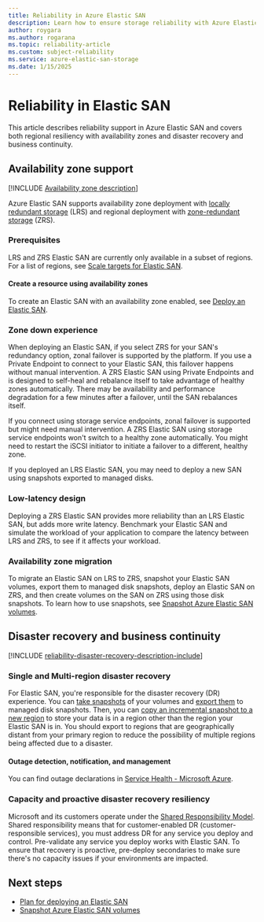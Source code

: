 ```yaml
---
title: Reliability in Azure Elastic SAN
description: Learn how to ensure storage reliability with Azure Elastic SAN by using zone-redundant storage, availability zones, and snapshot-based disaster recovery.
author: roygara
ms.author: rogarana
ms.topic: reliability-article
ms.custom: subject-reliability
ms.service: azure-elastic-san-storage
ms.date: 1/15/2025
---
```


# Reliability in Elastic SAN

This article describes reliability support in Azure Elastic SAN and covers both regional resiliency with availability zones and disaster recovery and business continuity.

## Availability zone support

[!INCLUDE [Availability zone description](includes/reliability-availability-zone-description-include.md)]

Azure Elastic SAN supports availability zone deployment with [locally redundant storage](../storage/elastic-san/elastic-san-planning.md#locally-redundant-storage) (LRS) and regional deployment with [zone-redundant storage](../storage/elastic-san/elastic-san-planning.md#zone-redundant-storage) (ZRS).

### Prerequisites

LRS and ZRS Elastic SAN are currently only available in a subset of regions. For a list of regions, see [Scale targets for Elastic SAN](../storage/elastic-san/elastic-san-scale-targets.md).


#### Create a resource using availability zones

To create an Elastic SAN with an availability zone enabled, see [Deploy an Elastic SAN](../storage/elastic-san/elastic-san-create.md).


### Zone down experience

When deploying an Elastic SAN, if you select ZRS for your SAN's redundancy option, zonal failover is supported by the platform. If you use a Private Endpoint to connect to your Elastic SAN, this failover happens without manual intervention. A ZRS Elastic SAN using Private Endpoints and is designed to self-heal and rebalance itself to take advantage of healthy zones automatically. There may be availability and performance degradation for a few minutes after a failover, until the SAN rebalances itself.

If you connect using storage service endpoints, zonal failover is supported but might need manual intervention. A ZRS Elastic SAN using storage service endpoints won't switch to a healthy zone automatically. You might need to restart the iSCSI initiator to initiate a failover to a different, healthy zone.

If you deployed an LRS Elastic SAN, you may need to deploy a new SAN using snapshots exported to managed disks.

### Low-latency design

Deploying a ZRS Elastic SAN provides more reliability than an LRS Elastic SAN, but adds more write latency. Benchmark your Elastic SAN and simulate the workload of your application to compare the latency between LRS and ZRS, to see if it affects your workload.

### Availability zone migration

To migrate an Elastic SAN on LRS to ZRS, snapshot your Elastic SAN volumes, export them to managed disk snapshots, deploy an Elastic SAN on ZRS, and then create volumes on the SAN on ZRS using those disk snapshots. To learn how to use snapshots, see [Snapshot Azure Elastic SAN volumes](../storage/elastic-san/elastic-san-snapshots.md).

## Disaster recovery and business continuity

[!INCLUDE [reliability-disaster-recovery-description-include](includes/reliability-disaster-recovery-description-include.md)]

### Single and Multi-region disaster recovery

For Elastic SAN, you're responsible for the disaster recovery (DR) experience. You can [take snapshots](../storage/elastic-san/elastic-san-snapshots.md) of your volumes and [export them](../storage/elastic-san/elastic-san-snapshots.md#export-volume-snapshot) to managed disk snapshots. Then, you can [copy an incremental snapshot to a new region](/azure/virtual-machines/disks-copy-incremental-snapshot-across-regions) to store your data is in a region other than the region your Elastic SAN is in. You should export to regions that are geographically distant from your primary region to reduce the possibility of multiple regions being affected due to a disaster.

#### Outage detection, notification, and management

You can find outage declarations in [Service Health - Microsoft Azure](https://portal.azure.com/#view/Microsoft_Azure_Health/AzureHealthBrowseBlade/~/serviceIssues). 

### Capacity and proactive disaster recovery resiliency

Microsoft and its customers operate under the [Shared Responsibility Model](./concept-shared-responsibility.md). Shared responsibility means that for customer-enabled DR (customer-responsible services), you must address DR for any service you deploy and control. Pre-validate any service you deploy works with Elastic SAN. To ensure that recovery is proactive, pre-deploy secondaries to make sure there's no capacity issues if your environments are impacted.

## Next steps

- [Plan for deploying an Elastic SAN](../storage/elastic-san/elastic-san-planning.md)
- [Snapshot Azure Elastic SAN volumes](../storage/elastic-san/elastic-san-snapshots.md)
